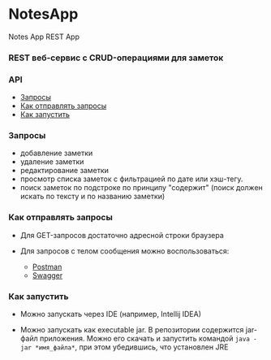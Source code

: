 # NotesApp
Notes App REST App

### REST веб-сервис с CRUD-операциями для заметок

### API
* [Запросы](#запросы)
* [Как отправлять запросы](#как-отправлять-запросы)
* [Как запустить](#как-запустить)

### Запросы
* добавление заметки
* удаление заметки 
* редактирование заметки
* просмотр списка заметок с фильтрацией по дате или хэш-тегу.
* поиск заметок по подстроке по принципу "содержит" (поиск должен искать по тексту и по названию заметки)

### Как отправлять запросы
* Для GET-запросов достаточно адресной строки браузера

* Для запросов с телом сообщения можно воспользоваться:
     * [Postman](https://www.postman.com)
     * [Swagger](https://swagger.io)
### Как запустить
* Можно запускать через IDE (например, Intellij IDEA)

* Можно запускать как executable jar. В репозитории содержится jar-файл приложения.
Можно его скачать и запустить командой `java -jar *имя_файла*`, при этом убедившись, что установлен JRE
